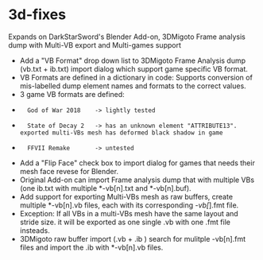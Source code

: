 # 3d-fixes
Expands on DarkStarSword's Blender Add-on, 3DMigoto Frame analysis dump with Multi-VB export and Multi-games support

- Add a "VB Format" drop down list to 3DMigoto Frame Analysis dump (vb.txt + ib.txt) import dialog which support game specific VB format.
- VB Formats are defined in a dictionary in code: Supports conversion of mis-labelled dump element names and formats to the correct values. 
- 3 game VB formats are defined:
-       God of War 2018    -> lightly tested
-       State of Decay 2   -> has an unknown element "ATTRIBUTE13". exported multi-VBs mesh has deformed black shadow in game
-       FFVII Remake       -> untested  
-  Add a "Flip Face" check box to import dialog for games that needs their mesh face revese for Blender.
-  Original Add-on can import Frame analysis dump that with multiple VBs  (one ib.txt  with multiple *-vb[n].txt and *-vb[n].buf). 
-  Add support for exporting Multi-VBs mesh as raw buffers, create multiple *-vb[n].vb files, each with its corresponding *-vb[*].fmt file. 
-  Exception: If all VBs in a multi-VBs mesh have the same layout and stride size. it will be exported as one single .vb with one .fmt file insteads.
-  3DMigoto raw buffer import (.vb + .ib ) search for mulitple -vb[n].fmt files and import the .ib with *-vb[n].vb files.   
